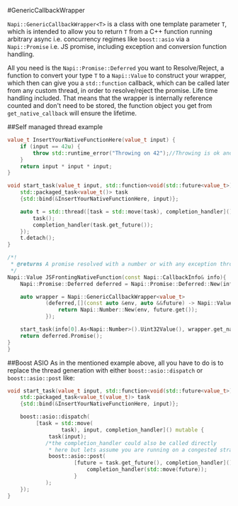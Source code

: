 #GenericCallbackWrapper

`Napi::GenericCallbackWrapper<T>` is a class with one template parameter `T`, 
which is intended to allow you to return `T` from a C++ function running arbitrary async i.e. concurrency 
regimes like `boost::asio` via a `Napi::Promise` i.e. JS promise, including exception and conversion function handling. 

All you need is the `Napi::Promise::Deferred` you want to Resolve/Reject, a function to convert your type `T` 
to a `Napi::Value` to construct your wrapper, which then can give you a `std::function` callback, which
can be called later from any custom thread, in order to resolve/reject the promise. 
Life time handling included. That means that the wrapper is internally reference counted and don't need to be stored, 
the function object you get from `get_native_callback` will ensure the lifetime.

##Self managed thread example

```cpp
value_t InsertYourNativeFunctionHere(value_t input) {
    if (input == 42u) {
        throw std::runtime_error("Throwing on 42");//Throwing is ok and will be in the JS promise
    }
    return input * input * input;
}

void start_task(value_t input, std::function<void(std::future<value_t>)> completion_handler) {
    std::packaged_task<value_t()> task
    {std::bind(&InsertYourNativeFunctionHere, input)};

    auto t = std::thread([task = std::move(task), completion_handler]() mutable {
        task();
        completion_handler(task.get_future());
    });
    t.detach();
}

/*!
 * @returns A promise resolved with a number or with any exception thrown from the native code
 */
Napi::Value JSFrontingNativeFunction(const Napi::CallbackInfo& info){
    Napi::Promise::Deferred deferred = Napi::Promise::Deferred::New(info.Env());

    auto wrapper = Napi::GenericCallbackWrapper<value_t>
            (deferred,[](const auto &env, auto &&future) -> Napi::Value {
                return Napi::Number::New(env, future.get());
            });

    start_task(info[0].As<Napi::Number>().Uint32Value(), wrapper.get_native_callback());
    return deferred.Promise();
}
}
```

##Boost ASIO
As in the mentioned example above, all you have to do is to replace the thread generation with 
either `boost::asio::dispatch` or `boost::asio::post` like:

```cpp
void start_task(value_t input, std::function<void(std::future<value_t>)> completion_handler) {
    std::packaged_task<value_t(value_t)> task
    {std::bind(&InsertYourNativeFunctionHere, input)};

    boost::asio::dispatch(
         [task = std::move(
                 task), input, completion_handler]() mutable {
             task(input);
            /*the completion_handler could also be called directly 
             * here but lets assume you are running on a congested strand so you just post the lengthly js completion*/
             boost::asio::post(
                     [future = task.get_future(), completion_handler]() mutable {
                         completion_handler(std::move(future));
                     }
            );
    });
}
```

 